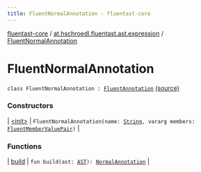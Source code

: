 ```yaml
---
title: FluentNormalAnnotation - fluentast-core
---
```


[fluentast-core](../../index.html) / [at.hschroedl.fluentast.ast.expression](../index.html) / [FluentNormalAnnotation](.)

# FluentNormalAnnotation

`class FluentNormalAnnotation : `[`FluentAnnotation`](../-fluent-annotation/index.html) [(source)](http://github.com/hschroedl/fluentast/tree/master/core/at.hschroedl.fluentast/ast/expression/NormalAnnotation.kt#L10)

### Constructors

| [&lt;init&gt;](-init-.html) | `FluentNormalAnnotation(name: `[`String`](https://kotlinlang.org/api/latest/jvm/stdlib/kotlin/-string/index.html)`, vararg members: `[`FluentMemberValuePair`](../../at.hschroedl.fluentast.ast/-fluent-member-value-pair/index.html)`)` |

### Functions

| [build](build.html) | `fun build(ast: `[`AST`](https://help.eclipse.org/neon/topic/org.eclipse.jdt.doc.isv/reference/api/org/eclipse/jdt/core/dom/AST.html)`): `[`NormalAnnotation`](https://help.eclipse.org/neon/topic/org.eclipse.jdt.doc.isv/reference/api/org/eclipse/jdt/core/dom/NormalAnnotation.html) |

